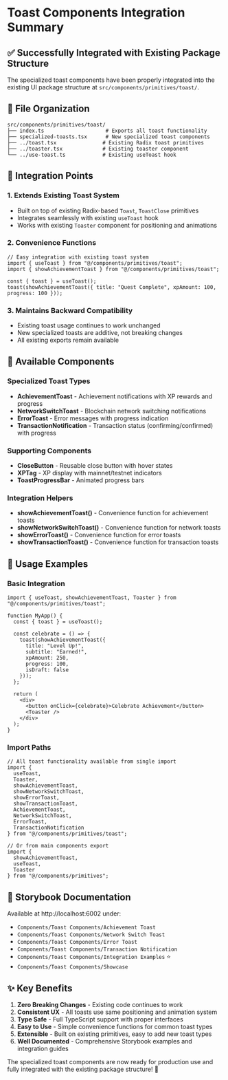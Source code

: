 # Toast Components Integration Summary

## ✅ **Successfully Integrated with Existing Package Structure**

The specialized toast components have been properly integrated into the existing UI package structure at `src/components/primitives/toast/`.

## 📁 **File Organization**

```
src/components/primitives/toast/
├── index.ts                    # Exports all toast functionality
├── specialized-toasts.tsx      # New specialized toast components
├── ../toast.tsx               # Existing Radix toast primitives  
├── ../toaster.tsx             # Existing toaster component
└── ../use-toast.ts            # Existing useToast hook
```

## 🔗 **Integration Points**

### 1. **Extends Existing Toast System**
- Built on top of existing Radix-based `Toast`, `ToastClose` primitives
- Integrates seamlessly with existing `useToast` hook
- Works with existing `Toaster` component for positioning and animations

### 2. **Convenience Functions**
```tsx
// Easy integration with existing toast system
import { useToast } from "@/components/primitives/toast";
import { showAchievementToast } from "@/components/primitives/toast";

const { toast } = useToast();
toast(showAchievementToast({ title: "Quest Complete", xpAmount: 100, progress: 100 }));
```

### 3. **Maintains Backward Compatibility**
- Existing toast usage continues to work unchanged
- New specialized toasts are additive, not breaking changes
- All existing exports remain available

## 🎯 **Available Components**

### Specialized Toast Types
- **AchievementToast** - Achievement notifications with XP rewards and progress
- **NetworkSwitchToast** - Blockchain network switching notifications  
- **ErrorToast** - Error messages with progress indication
- **TransactionNotification** - Transaction status (confirming/confirmed) with progress

### Supporting Components
- **CloseButton** - Reusable close button with hover states
- **XPTag** - XP display with mainnet/testnet indicators
- **ToastProgressBar** - Animated progress bars

### Integration Helpers
- **showAchievementToast()** - Convenience function for achievement toasts
- **showNetworkSwitchToast()** - Convenience function for network toasts
- **showErrorToast()** - Convenience function for error toasts
- **showTransactionToast()** - Convenience function for transaction toasts

## 📖 **Usage Examples**

### Basic Integration
```tsx
import { useToast, showAchievementToast, Toaster } from "@/components/primitives/toast";

function MyApp() {
  const { toast } = useToast();
  
  const celebrate = () => {
    toast(showAchievementToast({
      title: "Level Up!",
      subtitle: "Earned!",
      xpAmount: 250,
      progress: 100,
      isDraft: false
    }));
  };

  return (
    <div>
      <button onClick={celebrate}>Celebrate Achievement</button>
      <Toaster />
    </div>
  );
}
```

### Import Paths
```tsx
// All toast functionality available from single import
import { 
  useToast, 
  Toaster,
  showAchievementToast,
  showNetworkSwitchToast,
  showErrorToast,
  showTransactionToast,
  AchievementToast,
  NetworkSwitchToast,
  ErrorToast,
  TransactionNotification
} from "@/components/primitives/toast";

// Or from main components export
import { 
  showAchievementToast,
  useToast,
  Toaster 
} from "@/components/primitives";
```

## 🎨 **Storybook Documentation**

Available at http://localhost:6002 under:
- `Components/Toast Components/Achievement Toast`
- `Components/Toast Components/Network Switch Toast`
- `Components/Toast Components/Error Toast`
- `Components/Toast Components/Transaction Notification`
- `Components/Toast Components/Integration Examples` ⭐
- `Components/Toast Components/Showcase`

## ✨ **Key Benefits**

1. **Zero Breaking Changes** - Existing code continues to work
2. **Consistent UX** - All toasts use same positioning and animation system
3. **Type Safe** - Full TypeScript support with proper interfaces
4. **Easy to Use** - Simple convenience functions for common toast types
5. **Extensible** - Built on existing primitives, easy to add new toast types
6. **Well Documented** - Comprehensive Storybook examples and integration guides

The specialized toast components are now ready for production use and fully integrated with the existing package structure! 🚀